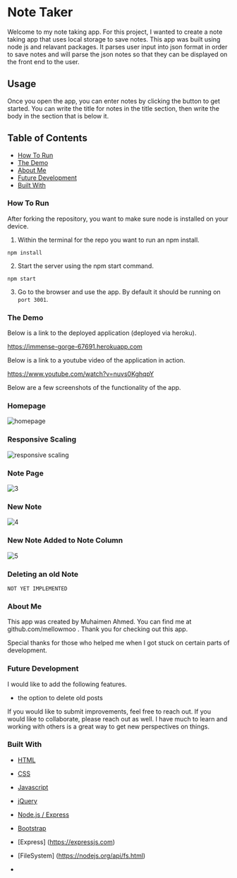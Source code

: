 # Note Taker
Welcome to my note taking app.  For this project, I wanted to create a note taking app that uses local storage to save notes.  This app was built using node js and relavant packages.  It parses user input into json format in order to save notes and will parse the json notes so that they can be displayed on the front end to the user.

## Usage
Once you open the app, you can enter notes by clicking the button to get started.  You can write the title for notes in the title section, then write the body in the section that is below it.

## Table of Contents

- [How To Run](#how-to-run)
- [The Demo](#the-demo)
- [About Me](#about-me)
- [Future Development](#future-development)
- [Built With](#built-with)

### How To Run
After forking the repository, you want to make sure node is installed on your device.
1. Within the terminal for the repo you want to run an npm install.
```
npm install
```
2. Start the server using the npm start command.
```
npm start
```
3. Go to the browser and use the app.  By default it should be running on `port 3001`.

### The Demo

Below is a link to the deployed application (deployed via heroku).

https://immense-gorge-67691.herokuapp.com

Below is a link to a youtube video of the application in action.

https://www.youtube.com/watch?v=nuvs0KghqpY


Below are a few screenshots of the functionality of the app.

### Homepage

![homepage](./public/images/mooTechBlog.1.jpg)

### Responsive Scaling

![responsive scaling](./public/images/mooTechBlog.2.jpg)

### Note Page

![3](./public/images/mooTechBlog.3.jpg)

### New Note

![4](./public/images/mooTechBlog.4.jpg)

### New Note Added to Note Column

![5](./public/images/mooTechBlog.5.jpg)

### Deleting an old Note

`NOT YET IMPLEMENTED`


### About Me
This app was created by Muhaimen Ahmed. You can find me at github.com/mellowmoo .  Thank you for checking out this app.

Special thanks for those who helped me when I got stuck on certain parts of development.

### Future Development
I would like to add the following features.

- the option to delete old posts

If you would like to submit improvements, feel free to reach out.  If you would like to collaborate, please reach out as well.  I have much to learn and working with others is a great way to get new perspectives on things.

### Built With

* [HTML](https://developer.mozilla.org/en-US/docs/Web/HTML)

* [CSS](https://developer.mozilla.org/en-US/docs/Web/CSS)

* [Javascript](https://developer.mozilla.org/en-US/docs/Web/JavaScript)

* [jQuery](https://developer.mozilla.org/en-US/docs/Glossary/jQuery)

* [Node.js / Express](https://developer.mozilla.org/en-US/docs/Learn/Server-side/Express_Nodejs)

* [Bootstrap](https://getbootstrap.com/docs/4.4/getting-started/introduction/)

* [Express] (https://expressjs.com)

* [FileSystem] (https://nodejs.org/api/fs.html)

*